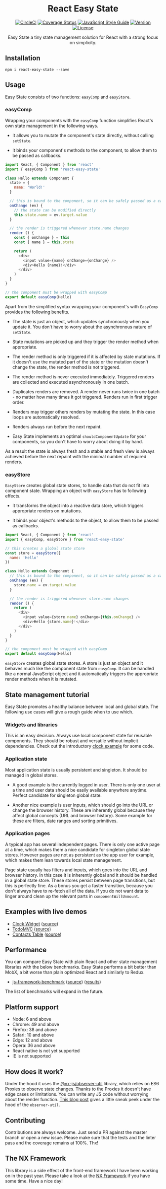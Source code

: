 <center>

# React Easy State

[![CircleCI](https://circleci.com/gh/solkimicreb/react-easy-state/tree/master.svg?style=shield)](https://circleci.com/gh/solkimicreb/react-easy-state/tree/master) [![Coverage Status](https://coveralls.io/repos/github/solkimicreb/react-easy-state/badge.svg)](https://coveralls.io/github/solkimicreb/react-easy-state) [![JavaScript Style Guide](https://img.shields.io/badge/code_style-standard-brightgreen.svg)](https://standardjs.com) [![Version](https://img.shields.io/npm/v/react-easy-state.svg)](https://www.npmjs.com/package/react-easy-state) [![License](https://img.shields.io/npm/l/react-easy-state.svg)](https://www.npmjs.com/package/react-easy-state)

Easy State a tiny state management solution for React with a strong focus on simplicity.

</center>

## Installation

`npm i react-easy-state --save`

## Usage

Easy State consists of two functions: `easyComp` and `easyStore`.

### easyComp

Wrapping your components with the `easyComp` function simplifies React's own state management in the following ways.

- It allows you to mutate the component's state directly, without calling `setState`.

- It binds your component's methods to the component, to allow them to be passed as callbacks.

```js
import React, { Component } from 'react'
import { easyComp } from 'react-easy-state'

class Hello extends Component {
  state = {
    name: 'World!'
  }

  // this is bound to the component, so it can be safely passed as a callback
  onChange (ev) {
    // the state can be modified directly
    this.state.name = ev.target.value  
  }

  // the render is triggered whenever state.name changes
  render () {
    const { onChange } = this
    const { name } = this.state

    return (
      <div>
        <input value={name} onChange={onChange} />
        <div>Hello {name}!</div>
      </div>
    )
  }
}

// the component must be wrapped with easyComp
export default easyComp(Hello)
```

Apart from the simplified syntax wrapping your component's with `EasyComp` provides the following benefits.

- The state is just an object, which updates synchronously when you update it. You don't have to worry about the asynchronous nature of `setState`.

- State mutations are picked up and they trigger the render method when appropriate.

- The render method is only triggered if it is affected by state mutations. If it doesn't use the mutated part of the state or the mutation doesn't change the state, the render method is not triggered.

- The render method is never executed immediately. Triggered renders are collected and executed asynchronously in one batch.

- Duplicates renders are removed. A render never runs twice in one batch - no matter how many times it got triggered. Renders run in first trigger order.

- Renders may trigger others renders by mutating the state. In this case loops are automatically resolved.

- Renders always run before the next repaint.

- Easy State implements an optimal `shouldComponentUpdate` for your components, so you don't have to worry about doing it by hand.

As a result the state is always fresh and a stable and fresh view is always achieved before the next repaint with the minimal number of required renders.

### easyStore

`EasyStore` creates global state stores, to handle data that do not fit into component state. Wrapping an object with `easyStore` has to following effects.

- It transforms the object into a reactive data store, which triggers appropriate renders on mutations.

- It binds your object's methods to the object, to allow them to be passed as callbacks.

```js
import React, { Component } from 'react'
import { easyComp, easyStore } from 'react-easy-state'

// this creates a global state store
const store = easyStore({
  name: 'Hello'
})

class Hello extends Component {
  // this is bound to the component, so it can be safely passed as a callback
  onChange (ev) {
    store.name = ev.target.value  
  }

  // the render is triggered whenever store.name changes
  render () {
    return (
      <div>
        <input value={store.name} onChange={this.onChange} />
        <div>Hello {store.name}!</div>
      </div>
    )
  }
}

// the component must be wrapped with easyComp
export default easyComp(Hello)
```

`easyStore` creates global state stores. A store is just an object and it behaves much like the component state from `easyComp`. It can be handled like a normal JavaScript object and it automatically triggers the appropriate render methods when it is mutated.

## State management tutorial

Easy State promotes a healthy balance between local and global state. The following use cases will give a rough guide when to use which.

### Widgets and libraries

This is an easy decision. Always use local component state for reusable components. They should be robust and versatile without implicit dependencies. Check out the introductory [clock example]() for some code.

### Application state

Most application state is usually persistent and singleton. It should be managed in global stores.

- A good example is the currently logged in user. There is only one user at a time and user data should be easily available anywhere anytime. Perfect candidate for singleton global state.

- Another nice example is user inputs, which should go into the URL or change the browser history. These are inherently global because they affect global concepts (URL and browser history). Some example for these are filters, date ranges and sorting primitives.


### Application pages

A typical app has several independent pages. There is only one active page at a time, which makes them a nice candidate for singleton global state stores. However pages are not as persistent as the app user for example, which makes them lean towards local state management.

Page state usually has filters and inputs, which goes into the URL and browser history. In this case it is inherently global and it should be handled in a global state store. These stores persist between page transitions, but this is perfectly fine. As a bonus you get a faster transition, because you don't always have to re-fetch all of the data. If you do not want data to linger around clean up the relevant parts in `componentWillUnmount`.

## Examples with live demos

- [Clock Widget](https://solkimicreb.github.io/react-easy-state/examples/clock/) ([source](/examples/clock/))
- [TodoMVC](https://solkimicreb.github.io/react-easy-state/examples/todoMVC/) ([source](/examples/todoMVC/))
- [Contacts Table](https://solkimicreb.github.io/react-easy-state/examples/contacts/) ([source](/examples/contacts/))

## Performance

You can compare Easy State with plain React and other state management libraries with the below benchmarks. Easy State performs a bit better than MobX, a bit worse than plain optimized React and similarly to Redux.

- [js-framework-benchmark](https://github.com/krausest/js-framework-benchmark) ([source](https://github.com/krausest/js-framework-benchmark/tree/master/react-v15.5.4-easy-state-v1.0.3)) ([results](https://rawgit.com/krausest/js-framework-benchmark/master/webdriver-ts-results/table.html))

The list of benchmarks will expand in the future.

## Platform support

- Node: 6 and above
- Chrome: 49 and above
- Firefox: 38 and above
- Safari: 10 and above
- Edge: 12 and above
- Opera: 36 and above
- React native is not yet supported
- IE is not supported

## How does it work?

Under the hood it uses the [@nx-js/observer-util](https://github.com/nx-js/observer-util) library, which relies on ES6 Proxies to observe state changes. Thanks to the Proxies it doesn't have edge cases or limitations. You can write any JS code without worrying about the render function. [This blog post](https://blog.risingstack.com/writing-a-javascript-framework-data-binding-es6-proxy/) gives a little sneak peek under the hood of the `observer-util`.

## Contributing

Contributions are always welcome. Just send a PR against the master branch or open a new issue. Please make sure that the tests and the linter pass and the coverage remains at 100%. Thx!

## The NX Framework

This library is a side effect of the front-end framework I have been working on in the past year. Please take a look at the [NX Framework](https://nx-framework.com/) if you have some time. Have a nice day!
